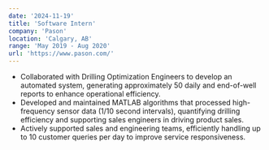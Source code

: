 ```yaml
---
date: '2024-11-19'
title: 'Software Intern'
company: 'Pason'
location: 'Calgary, AB'
range: 'May 2019 - Aug 2020'
url: 'https://www.pason.com/'
---
```

- Collaborated with Drilling Optimization Engineers to develop an automated system, generating approximately 50 daily and end-of-well reports to enhance operational efficiency.
- Developed and maintained MATLAB algorithms that processed high-frequency sensor data (1/10 second intervals), quantifying drilling efficiency and supporting sales engineers in driving product sales.
- Actively supported sales and engineering teams, efficiently handling up to 10 customer queries per day to improve service responsiveness. 
